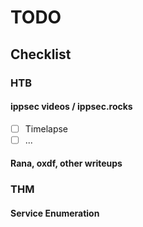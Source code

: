# TODO

## Checklist

### HTB

#### ippsec videos / ippsec.rocks

* [ ] Timelapse
* [ ] ...

#### Rana, oxdf, other writeups

### THM

#### Service Enumeration

